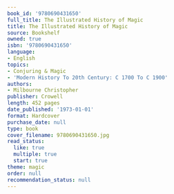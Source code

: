```yaml
---
book_id: '9780690431650'
full_title: The Illustrated History of Magic
title: The Illustrated History of Magic
source: Bookshelf
owned: true
isbn: '9780690431650'
language:
- English
topics:
- Conjuring & Magic
- 'Modern History To 20th Century: C 1700 To C 1900'
authors:
- Milbourne Christopher
publisher: Crowell
length: 452 pages
date_published: '1973-01-01'
format: Hardcover
purchase_date: null
type: book
cover_filename: 9780690431650.jpg
read_status:
  like: true
  multiple: true
  start: true
theme: magic
order: null
recommendation_status: null
---
```



